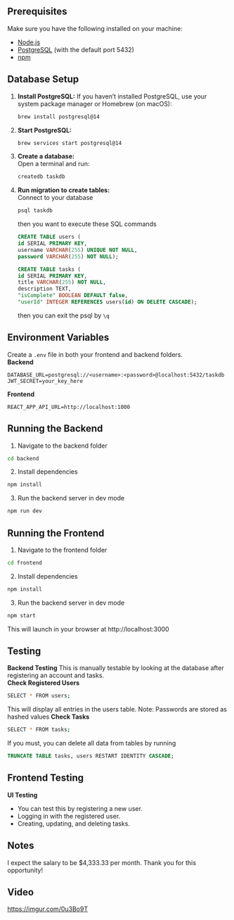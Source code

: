 ## Prerequisites

Make sure you have the following installed on your machine:
- [Node.js](https://nodejs.org/)
- [PostgreSQL](https://www.postgresql.org/) (with the default port 5432)
- [npm](https://www.npmjs.com/)

## Database Setup

1. **Install PostgreSQL:**
If you haven’t installed PostgreSQL, use your system package manager or Homebrew (on macOS):
   ```bash
   brew install postgresql@14
   ```
2. **Start PostgreSQL:**   
   ```bash
   brew services start postgresql@14
   ```
3. **Create a database:**  
  Open a terminal and run:  
   ```bash
   createdb taskdb
   ```
4. **Run migration to create tables:**  
   Connect to your database
   ```bash
   psql taskdb
   ```
   then you want to execute these SQL commands
   ```sql
   CREATE TABLE users (
   id SERIAL PRIMARY KEY,
   username VARCHAR(255) UNIQUE NOT NULL,
   password VARCHAR(255) NOT NULL);

   CREATE TABLE tasks (
   id SERIAL PRIMARY KEY,
   title VARCHAR(255) NOT NULL,
   description TEXT,
   "isComplete" BOOLEAN DEFAULT false,
   "userId" INTEGER REFERENCES users(id) ON DELETE CASCADE);
   ```
   then you can exit the psql by `\q`
## Environment Variables
   Create a `.env` file in both your frontend and backend folders.   
   **Backend**
   ```env
   DATABASE_URL=postgresql://<username>:<password>@localhost:5432/taskdb
   JWT_SECRET=your_key_here
   ```   
   **Frontend**
   ```env
   REACT_APP_API_URL=http://localhost:1000
   ```
   ## Running the Backend
   1. Navigate to the backend folder
   ```bash
   cd backend
   ```
   2. Install dependencies
   ```bash
   npm install
   ```
   3. Run the backend server in dev mode
   ```bash
   npm run dev
   ```

## Running the Frontend
1. Navigate to the frontend folder
```bash
cd frontend
```
2. Install dependencies
```bash
npm install
```
3. Run the backend server in dev mode
```bash
npm start
```
This will launch in your browser at http://localhost:3000

## Testing
**Backend Testing**
This is manually testable by looking at the database after registering an account and tasks.  
**Check Registered Users**
```bash
SELECT * FROM users;
```

This will display all entries in the users table.
Note: Passwords are stored as hashed values
**Check Tasks**
```bash
SELECT * FROM tasks;
```
If you must, you can delete all data from tables by running
```sql
TRUNCATE TABLE tasks, users RESTART IDENTITY CASCADE;
```
## Frontend Testing
**UI Testing**
* You can test this by registering a new user.
* Logging in with the registered user.
* Creating, updating, and deleting tasks.
## Notes
I expect the salary to be $4,333.33 per month.
Thank you for this opportunity!

## Video
https://imgur.com/0u3Bo9T
